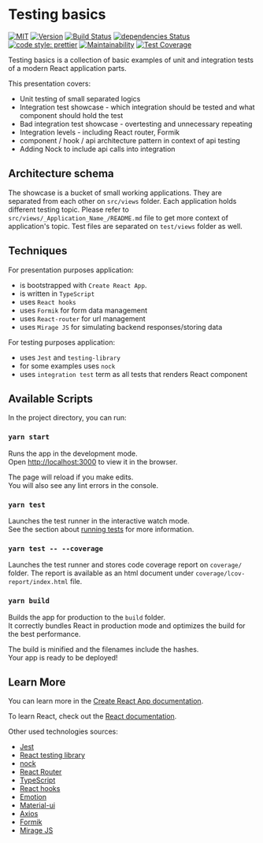 # Testing basics

[![MIT](https://img.shields.io/github/license/LukaszNowakPL/testing-basics)](https://github.com/LukaszNowakPL/testing-basics/blob/master/LICENSE)
[![Version](https://img.shields.io/github/package-json/v/LukaszNowakPL/testing-basics)](https://github.com/LukaszNowakPL/testing-basics/blob/master/package.json)
[![Build Status](https://travis-ci.org/LukaszNowakPL/testing-basics.svg?branch=master)](https://travis-ci.org/LukaszNowakPL/testing-basics)
[![dependencies Status](https://david-dm.org/LukaszNowakPL/testing-basics/status.svg)](https://david-dm.org/LukaszNowakPL/testing-basics)
[![code style: prettier](https://img.shields.io/badge/code_style-prettier-ff69b4.svg?style=flat-square)](https://github.com/prettier/prettier)
[![Maintainability](https://api.codeclimate.com/v1/badges/62385da33f378eac4bac/maintainability)](https://codeclimate.com/github/LukaszNowakPL/testing-basics/maintainability)
[![Test Coverage](https://api.codeclimate.com/v1/badges/62385da33f378eac4bac/test_coverage)](https://codeclimate.com/github/LukaszNowakPL/testing-basics/test_coverage)

Testing basics is a collection of basic examples of unit and integration tests of a modern React application parts.

This presentation covers:

-   Unit testing of small separated logics
-   Integration test showcase - which integration should be tested and what component should hold the test
-   Bad integration test showcase - overtesting and unnecessary repeating
-   Integration levels - including React router, Formik
-   component / hook / api architecture pattern in context of api testing
-   Adding Nock to include api calls into integration

## Architecture schema

The showcase is a bucket of small working applications. They are separated from each other on `src/views` folder. Each application holds different testing topic. Please refer to `src/views/_Application_Name_/README.md` file to get more context of application's topic. Test files are separated on `test/views` folder as well.

## Techniques

For presentation purposes application:

-   is bootstrapped with `Create React App`.
-   is written in `TypeScript`
-   uses `React hooks`
-   uses `Formik` for form data management
-   uses `React-router` for url management
-   uses `Mirage JS` for simulating backend responses/storing data

For testing purposes application:

-   uses `Jest` and `testing-library`
-   for some examples uses `nock`
-   uses `integration test` term as all tests that renders React component

## Available Scripts

In the project directory, you can run:

### `yarn start`

Runs the app in the development mode.<br />
Open [http://localhost:3000](http://localhost:3000) to view it in the browser.

The page will reload if you make edits.<br />
You will also see any lint errors in the console.

### `yarn test`

Launches the test runner in the interactive watch mode.<br />
See the section about [running tests](https://facebook.github.io/create-react-app/docs/running-tests) for more information.

### `yarn test -- --coverage`

Launches the test runner and stores code coverage report on `coverage/` folder. The report is available as an html document under `coverage/lcov-report/index.html` file.

### `yarn build`

Builds the app for production to the `build` folder.<br />
It correctly bundles React in production mode and optimizes the build for the best performance.

The build is minified and the filenames include the hashes.<br />
Your app is ready to be deployed!

## Learn More

You can learn more in the [Create React App documentation](https://facebook.github.io/create-react-app/docs/getting-started).

To learn React, check out the [React documentation](https://reactjs.org/).

Other used technologies sources:

-   [Jest](https://jestjs.io/docs/en/getting-started.html)
-   [React testing library](https://testing-library.com/docs/react-testing-library/intro)
-   [nock](https://github.com/nock/nock)
-   [React Router](https://reactrouter.com/)
-   [TypeScript](https://www.typescriptlang.org/docs/handbook/typescript-in-5-minutes.html)
-   [React hooks](https://reactjs.org/docs/hooks-intro.html)
-   [Emotion](https://emotion.sh/docs/introduction)
-   [Material-ui](https://material-ui.com/)
-   [Axios](https://github.com/axios/axios)
-   [Formik](https://formik.org/)
-   [Mirage JS](https://miragejs.com/)

